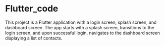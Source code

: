 # Flutter_code
This project is a Flutter application with a login screen, splash screen, and dashboard screen. The app starts with a splash screen, transitions to the login screen, and upon successful login, navigates to the dashboard screen displaying a list of contacts.
